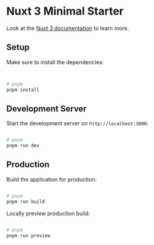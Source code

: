 # Nuxt 3 Minimal Starter

Look at the [Nuxt 3 documentation](https://nuxt.com/docs/getting-started/introduction) to learn more.

## Setup

Make sure to install the dependencies:

```bash


# pnpm
pnpm install


```

## Development Server

Start the development server on `http://localhost:3000`:

```bash

# pnpm
pnpm run dev

```

## Production

Build the application for production:

```bash

# pnpm
pnpm run build
```

Locally preview production build:

```bash

# pnpm
pnpm run preview

```

